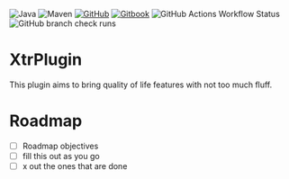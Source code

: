 ![Java](https://img.shields.io/badge/java-17-%23ED8B00.svg?style=for-the-badge&logo=openjdk&logoColor=white)
![Maven](https://img.shields.io/badge/Maven-C71A36.svg?style=for-the-badge&logo=apachemaven&logoColor=white)
[![GitHub](https://img.shields.io/badge/github-%23121011.svg?style=for-the-badge&logo=github&logoColor=white)](https://github.com/SirDizzypanda/XtrPlugin)
[![Gitbook](https://img.shields.io/badge/wiki-bbdde5.svg?style=for-the-badge&logo=gitbook&logoColor=white)](https://wikilink)
![GitHub Actions Workflow Status](https://img.shields.io/github/actions/workflow/status/SirDizzypanda/XtrPlugin/maven.yml?branch=main&style=for-the-badge&logo=github&label=Build)
![GitHub branch check runs](https://img.shields.io/github/check-runs/SirDizzypanda/XtrPlugin/master?nameFilter=maven&style=for-the-badge&label=Build)


# XtrPlugin
This plugin aims to bring quality of life features with not too much fluff.

# Roadmap

- [ ] Roadmap objectives
- [ ] fill this out as you go
- [ ] x out the ones that are done
